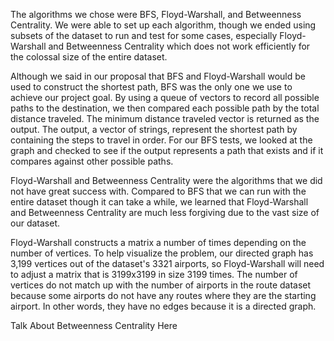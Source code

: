 The algorithms we chose were BFS, Floyd-Warshall, and Betweenness Centrality. We were able to set up each
algorithm, though we ended using subsets of the dataset to run and test for some cases, especially Floyd-Warshall and Betweenness Centrality which does not work efficiently for the colossal size of the entire dataset. 

Although we said in our proposal that BFS and Floyd-Warshall would be used to construct the shortest path, BFS 
was the only one we use to achieve our project goal. By using a queue of vectors to record all possible paths to the destination, we then compared each possible path by the total distance traveled. The minimum distance traveled vector is returned as the output. The output, a vector of strings, represent the shortest path by containing the steps to travel in order. For our BFS tests, we looked at the graph and checked to see if the output represents a path that exists and if it compares against other possible paths.

Floyd-Warshall and Betweenness Centrality were the algorithms that we did not have great success with. Compared 
to BFS that we can run with the entire dataset though it can take a while, we learned that Floyd-Warshall and Betweenness Centrality are much less forgiving due to the vast size of our dataset. 

Floyd-Warshall constructs a matrix a number of times depending on the number of vertices. To help visualize the
problem, our directed graph has 3,199 vertices out of the dataset's 3321 airports, so Floyd-Warshall will need to adjust a matrix that is 3199x3199 in size 3199 times. The number of vertices do not match up with the number of airports in the route dataset because some airports do not have any routes where they are the starting airport. In other words, they have no edges because it is a directed graph.  

Talk About Betweenness Centrality Here
